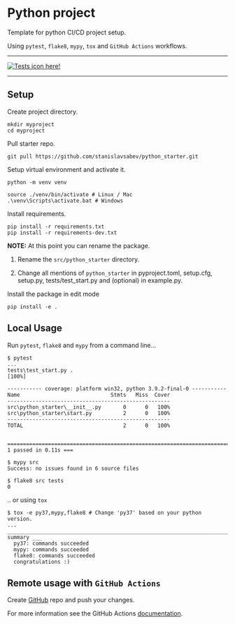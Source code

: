 # Python project

Template for python CI/CD project setup.

Using `pytest`, `flake8`, `mypy`, `tox` and `GitHub Actions` workflows.

---

[![Tests icon here!](https://github.com/<profile>/<project>/workflows/tests/badge.svg)](https://github.com/<profile>/<project>/actions/workflows/tests.yaml)

---

## Setup

Create project directory.

```text
mkdir myproject
cd myproject
```

Pull starter repo.

```text
git pull https://github.com/stanislavsabev/python_starter.git
```

Setup virtual environment and activate it.

```text
python -m venv venv

source ./venv/bin/activate # Linux / Mac
.\venv\Scripts\activate.bat # Windows
```

Install requirements.

```text
pip install -r requirements.txt
pip install -r requirements-dev.txt
```

**NOTE:** At this point you can rename the package.

1. Rename the `src/python_starter` directory.

2. Change all mentions of `python_starter` in pyproject.toml, setup.cfg, setup.py, tests/test_start.py and (optional) in example.py.

Install the package in edit mode

```text
pip install -e .
```

## Local Usage

Run `pytest`, `flake8` and `mypy` from a command line...

```text
$ pytest
...
tests\test_start.py .
[100%]

----------- coverage: platform win32, python 3.9.2-final-0 -----------
Name                             Stmts   Miss  Cover
----------------------------------------------------
src\python_starter\__init__.py       0      0   100%
src\python_starter\start.py          2      0   100%
----------------------------------------------------
TOTAL                                2      0   100%


========================================================================= 1 passed in 0.11s ===
```

```text
$ mypy src
Success: no issues found in 6 source files

$ flake8 src tests
0
```

.. or  using `tox`

```text
$ tox -e py37,mypy,flake8 # Change 'py37' based on your python version.
...
______________________________________________________________________________ summary ___
  py37: commands succeeded
  mypy: commands succeeded
  flake8: commands succeeded
  congratulations :)
```

## Remote usage with `GitHub Actions`

Create [GitHub](https://github.com) repo and push your changes.

For more information see the GitHub Actions  [documentation](https://docs.github.com/en/actions/using-workflows).
